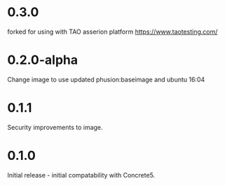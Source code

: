 # 0.3.0 
forked for using with TAO asserion platform https://www.taotesting.com/
 
# 0.2.0-alpha
Change image to use updated phusion:baseimage and ubuntu 16:04

# 0.1.1
Security improvements to image.

# 0.1.0
Initial release - initial compatability with Concrete5.

